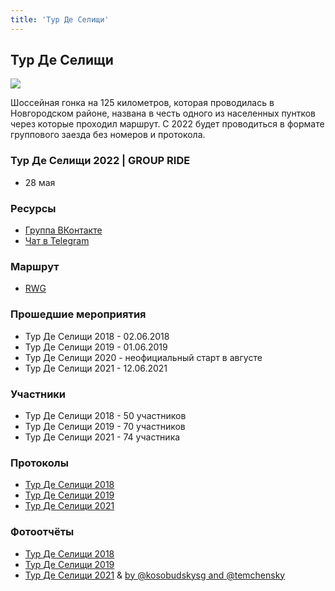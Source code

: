 ```yaml
---
title: 'Тур Де Селищи'
---
```


## Тур Де Селищи

![](https://sun9-54.userapi.com/impg/8SdSbS0iLhanxge3D5FWL2yVTPrLU8ugO7BN4g/d0Pfu55pev4.jpg?size=1920x1280&quality=96&sign=f11d05d45799274165006e17de9d9e62&type=album)

Шоссейная гонка на 125 километров, которая проводилась в Новгородском районе, названа в честь одного из населенных пунтков через которые проходил маршрут.
С 2022 будет проводиться в формате группового заезда без номеров и протокола.

###  Тур Де Селищи 2022 | GROUP RIDE

- 28 мая

### Ресурсы

- [Группа ВКонтакте](https://vk.com/tourdeselishi)
- [Чат в Telegram](https://t.me/+RHus2csaKjlhZTU6)

### Маршрут

- [RWG](https://ridewithgps.com/routes/27443328)

### Прошедшие мероприятия

- Тур Де Селищи 2018 - 02.06.2018
- Тур Де Селищи 2019 - 01.06.2019
- Тур Де Селищи 2020 - неофициальный старт в августе
- Тур Де Селищи 2021 - 12.06.2021

### Участники

- Тур Де Селищи 2018 - 50 участников
- Тур Де Селищи 2019 - 70 участников
- Тур Де Селищи 2021 - 74 участника

### Протоколы

- [Тур Де Селищи 2018](https://docs.google.com/spreadsheets/d/1GCgMpb3mQWEkgUbSXbRuhDzpZeld8BnFpHUo9WUo3ks/edit?usp=sharing)
- [Тур Де Селищи 2019](https://docs.google.com/spreadsheets/d/19WQdbr70VYMQlmO6riCHOsPHM-MWCENmx4IdfTSqri8/edit?usp=sharing)
- [Тур Де Селищи 2021](https://docs.google.com/spreadsheets/d/134qmlEOVFR5AofogvrQ2HFT-VRBwjAbZHIbEixstCC0/edit?usp=sharing)

### Фотоотчёты

- [Тур Де Селищи 2018](https://vk.com/album-161300815_251194381)
- [Тур Де Селищи 2019](https://vk.com/album-161300815_263412089)
- [Тур Де Селищи 2021](https://vk.com/album-161300815_279616394) & [by @kosobudskysg and @temchensky](https://vk.com/album-161300815_279646942)
